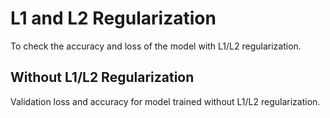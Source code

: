 <h1>L1 and L2 Regularization</h1>
To check the accuracy and loss of the model with L1/L2 regularization. 
  
  <h2>Without L1/L2 Regularization</h2>
  Validation loss and accuracy for model trained without L1/L2 regularization.
  
